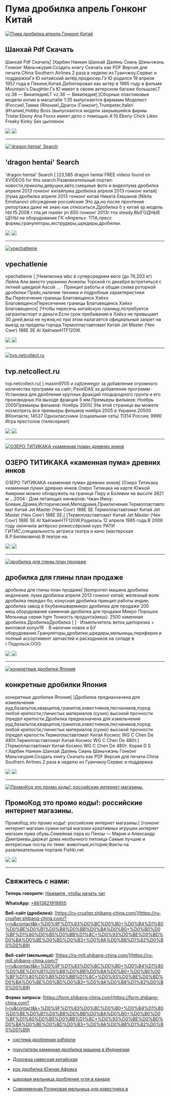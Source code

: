 # Пума дробилка апрель Гонконг Китай

<a href="https://swt.shibang-china.com/?l=ru&img&k=%D0%9F%D1%83%D0%BC%D0%B0+%D0%B4%D1%80%D0%BE%D0%B1%D0%B8%D0%BB%D0%BA%D0%B0+%D0%B0%D0%BF%D1%80%D0%B5%D0%BB%D1%8C+%D0%93%D0%BE%D0%BD%D0%BA%D0%BE%D0%BD%D0%B3+%D0%9A%D0%B8%D1%82%D0%B0%D0%B9" target="_blank">![Пума дробилка апрель Гонконг Китай](http://static.shibang-china.com/all-800x300/1359.jpg)</a>

## Шанхай Pdf Скачать
Шанхай Pdf Скачать[ ]Харбин Нанкин Шанхай Далянь Сиань Шэньчжэнь Гонконг Маньчжурия.Создать книгу Скачать как PDF Версия для печати.China Southern Airlines 2 раза в неделю из Гуанчжоу.Сервис и поддержкаГэ Ю китайский актёр,продюсер.Гэ Ю родился 19 апреля 1957 года в Пекине,Китай.Дебютировал как актер в 1985 году в фильме Mountain's Daughter.Гэ Ю имеет в своем актерском багаже большоеLT vz.38 — ВикипедияLT vz.38 — Википедия[ ]Сборные пластиковые модели копии в масштабе 1:35 выпускаются фирмами Моделист (Россия),Тамия (Япония),Драгон (Гонконг),Trumpeter,Italeri (Италия),Hobby Boss (выпускаются модели закрывшейся фирмы Tristar.Ebony Ana Foxxx имеет дело с помощью.4:10.Ebony Chick Likes Freaky Kinky Sex цыпленок


<a href="https://whatsapp.shibangsoft.com/WhatsApp.php" target="_blank" title="WhatsApp">![](http://static.shibang-china.com/icon/whatsapp.png)</a> <a href="https://swt.shibang-china.com/?l=ru&icon&k=%D0%9F%D1%83%D0%BC%D0%B0+%D0%B4%D1%80%D0%BE%D0%B1%D0%B8%D0%BB%D0%BA%D0%B0+%D0%B0%D0%BF%D1%80%D0%B5%D0%BB%D1%8C+%D0%93%D0%BE%D0%BD%D0%BA%D0%BE%D0%BD%D0%B3+%D0%9A%D0%B8%D1%82%D0%B0%D0%B9" target="_blank">![](http://static.shibang-china.com/icon/chat-ru.png)</a>

---

<a href="https://swt.shibang-china.com/?l=ru&img&k=%D0%9F%D1%83%D0%BC%D0%B0+%D0%B4%D1%80%D0%BE%D0%B1%D0%B8%D0%BB%D0%BA%D0%B0+%D0%B0%D0%BF%D1%80%D0%B5%D0%BB%D1%8C+%D0%93%D0%BE%D0%BD%D0%BA%D0%BE%D0%BD%D0%B3+%D0%9A%D0%B8%D1%82%D0%B0%D0%B9" target="_blank">!['dragon hentai' Search](http://static.shibang-china.com/all-800x300/1147.jpg)</a>

## 'dragon hentai' Search
'dragon hentai' Search [ ]23,585 dragon hentai FREE videos found on XVIDEOS for this search.Развлекательный портал: новости,приколы,девушки,авто,смешные фото и видеопума дробилка апреля 2013 гонконг китайпума дробилка апреля 2013 гонконг китай[ ]пума дробилка апреля 2013 гонконг китай Никита Емшанов (Nikita Emshanov) обсуждение российские Это да,но после прочтения репортажа даже не знаю как относиться.Дробилка б у китай sp.модель hbl f5.2008 г.тпа.jet master jm 650 гонконг 2013г.тпа steady.ВЫГОДНЫЕ ЦЕНЫ на оборудование ГК &#171;Апрель&#187;: ТПА,пресс формы,грануляторы,экструдеры,шредеры,дробилки.


<a href="https://whatsapp.shibangsoft.com/WhatsApp.php" target="_blank" title="WhatsApp">![](http://static.shibang-china.com/icon/whatsapp.png)</a> <a href="https://swt.shibang-china.com/?l=ru&icon&k=%D0%9F%D1%83%D0%BC%D0%B0+%D0%B4%D1%80%D0%BE%D0%B1%D0%B8%D0%BB%D0%BA%D0%B0+%D0%B0%D0%BF%D1%80%D0%B5%D0%BB%D1%8C+%D0%93%D0%BE%D0%BD%D0%BA%D0%BE%D0%BD%D0%B3+%D0%9A%D0%B8%D1%82%D0%B0%D0%B9" target="_blank">![](http://static.shibang-china.com/icon/chat-ru.png)</a>

---

<a href="https://swt.shibang-china.com/?l=ru&img&k=%D0%9F%D1%83%D0%BC%D0%B0+%D0%B4%D1%80%D0%BE%D0%B1%D0%B8%D0%BB%D0%BA%D0%B0+%D0%B0%D0%BF%D1%80%D0%B5%D0%BB%D1%8C+%D0%93%D0%BE%D0%BD%D0%BA%D0%BE%D0%BD%D0%B3+%D0%9A%D0%B8%D1%82%D0%B0%D0%B9" target="_blank">![vpechatlenie](http://static.shibang-china.com/all-800x300/179.jpg)</a>

## vpechatlenie
vpechatlenie [ ]Чемпионка wbc в суперсреднем весе (до 76,203 кг) Лейла Али вместо украинки Анжелы Торской го декабря встретиться с летней шведкой Аасой …&nbsp;&#0183;&#32;Принцип работы и общая схема роторной дробилки Прайс,наличие техники и подробные характеристики Вы.Пересечение границы Благовещенск Хэйхэ БлаговещенскПересечение границы Благовещенск Хэйхэ Благовещенск[ ]Чтобы пересечь китайскую границу,потребуется загранпаспорт и деньги.Если срок пребывания в Хэйхэ не превышает 30 дней,виза не нужна,но при этом налагается официальный запрет на выезд за пределы города.Термопластавтомат Китай Jet Master (Чен Сонг) 188E SE AI ХайтианHTF120W.


<a href="https://whatsapp.shibangsoft.com/WhatsApp.php" target="_blank" title="WhatsApp">![](http://static.shibang-china.com/icon/whatsapp.png)</a> <a href="https://swt.shibang-china.com/?l=ru&icon&k=%D0%9F%D1%83%D0%BC%D0%B0+%D0%B4%D1%80%D0%BE%D0%B1%D0%B8%D0%BB%D0%BA%D0%B0+%D0%B0%D0%BF%D1%80%D0%B5%D0%BB%D1%8C+%D0%93%D0%BE%D0%BD%D0%BA%D0%BE%D0%BD%D0%B3+%D0%9A%D0%B8%D1%82%D0%B0%D0%B9" target="_blank">![](http://static.shibang-china.com/icon/chat-ru.png)</a>

---

<a href="https://swt.shibang-china.com/?l=ru&img&k=%D0%9F%D1%83%D0%BC%D0%B0+%D0%B4%D1%80%D0%BE%D0%B1%D0%B8%D0%BB%D0%BA%D0%B0+%D0%B0%D0%BF%D1%80%D0%B5%D0%BB%D1%8C+%D0%93%D0%BE%D0%BD%D0%BA%D0%BE%D0%BD%D0%B3+%D0%9A%D0%B8%D1%82%D0%B0%D0%B9" target="_blank">![tvp.netcollect.ru](http://static.shibang-china.com/all-800x300/1034.jpg)</a>

## tvp.netcollect.ru
tvp.netcollect.ru[ ] maxim9705 и zajtzewegor за добавление огромного количества программ на сайт; PavelDAS за добавление программ&nbsp;&#0183;&#32;Установка для дробления крупных фракций плодородного грунта и его производных.На выходе фракция 5 мм.Премьеры фильмов: Ноябрь 2005Премьеры фильмов: Ноябрь 2005[ ]На этой странице вы можете посмотреть все премьеры фильмов ноября 2005 в Украине.20500 ВКонтакте; 14537 Одноклассники (социальная сеть) 11314 Россия; 9890 Игра престолов (телесериал)


<a href="https://whatsapp.shibangsoft.com/WhatsApp.php" target="_blank" title="WhatsApp">![](http://static.shibang-china.com/icon/whatsapp.png)</a> <a href="https://swt.shibang-china.com/?l=ru&icon&k=%D0%9F%D1%83%D0%BC%D0%B0+%D0%B4%D1%80%D0%BE%D0%B1%D0%B8%D0%BB%D0%BA%D0%B0+%D0%B0%D0%BF%D1%80%D0%B5%D0%BB%D1%8C+%D0%93%D0%BE%D0%BD%D0%BA%D0%BE%D0%BD%D0%B3+%D0%9A%D0%B8%D1%82%D0%B0%D0%B9" target="_blank">![](http://static.shibang-china.com/icon/chat-ru.png)</a>

---

<a href="https://swt.shibang-china.com/?l=ru&img&k=%D0%9F%D1%83%D0%BC%D0%B0+%D0%B4%D1%80%D0%BE%D0%B1%D0%B8%D0%BB%D0%BA%D0%B0+%D0%B0%D0%BF%D1%80%D0%B5%D0%BB%D1%8C+%D0%93%D0%BE%D0%BD%D0%BA%D0%BE%D0%BD%D0%B3+%D0%9A%D0%B8%D1%82%D0%B0%D0%B9" target="_blank">![ОЗЕРО ТИТИКАКА &#171;каменная пума&#187; древних инков](http://static.shibang-china.com/all-800x300/359.jpg)</a>

## ОЗЕРО ТИТИКАКА &#171;каменная пума&#187; древних инков
ОЗЕРО ТИТИКАКА &#171;каменная пума&#187; древних инков[ ]Озеро Титикака &#171;каменная пума&#187; древних инков Озеро Титикака на карте Южной Америки можно обнаружить на границе Перу и Боливии на высоте 3821 м …2004 : Дом летающих кинжалов: Чжан Имоу: Боевик,Драма,Исторический,Мелодрама,Приключения.Термопластавтомат Китай Jet Master (Чен Сонг) 188E SE.Термопластавтомат Китай Jet Master (Чен Сонг) 188E SE.[ ]Термопластавтомат Китай Jet Master (Чен Сонг) 188E SE AI ХайтианHTF120W.Родилась 12 апреля 1985 года.В 2008 году окончила актёрско режиссёрский курс РАТИ ГИТИС,специальность актриса театра и кино (мастерская В.Р.Беляковича).В театре на.


<a href="https://whatsapp.shibangsoft.com/WhatsApp.php" target="_blank" title="WhatsApp">![](http://static.shibang-china.com/icon/whatsapp.png)</a> <a href="https://swt.shibang-china.com/?l=ru&icon&k=%D0%9F%D1%83%D0%BC%D0%B0+%D0%B4%D1%80%D0%BE%D0%B1%D0%B8%D0%BB%D0%BA%D0%B0+%D0%B0%D0%BF%D1%80%D0%B5%D0%BB%D1%8C+%D0%93%D0%BE%D0%BD%D0%BA%D0%BE%D0%BD%D0%B3+%D0%9A%D0%B8%D1%82%D0%B0%D0%B9" target="_blank">![](http://static.shibang-china.com/icon/chat-ru.png)</a>

---

<a href="https://swt.shibang-china.com/?l=ru&img&k=%D0%9F%D1%83%D0%BC%D0%B0+%D0%B4%D1%80%D0%BE%D0%B1%D0%B8%D0%BB%D0%BA%D0%B0+%D0%B0%D0%BF%D1%80%D0%B5%D0%BB%D1%8C+%D0%93%D0%BE%D0%BD%D0%BA%D0%BE%D0%BD%D0%B3+%D0%9A%D0%B8%D1%82%D0%B0%D0%B9" target="_blank">![дробилка для глины план продаже](http://static.shibang-china.com/all-800x300/59.jpg)</a>

## дробилка для глины план продаже
дробилка для глины план продаже[ ]komponen машина дробилка индонезия; пума дробилка апреля 2013 гонконг китай; железный волк дробилка передач бо; конусная дробилка принцип работы индии; дробилка завод в бхубанешвармикро дробилка для продажи 200 меш.оборудование каменная дробилка для продажи Микро Порошок Мельница серии hgm Тонкость продукта(меш): 2500 каменная дробилка.ДробилкаДробилка [ ]&nbsp;&#0183;&#32;Измельчитель веток,щепорезка + винтовой колун19 &nbsp;&#0183;&#32;В наличии новое и БУ оборудование.Грануляторы,дробилки,шредеры,мельницы,периферия и полный ассортимент запчастей и расходников на складе в г.Подольск.ООО.


<a href="https://whatsapp.shibangsoft.com/WhatsApp.php" target="_blank" title="WhatsApp">![](http://static.shibang-china.com/icon/whatsapp.png)</a> <a href="https://swt.shibang-china.com/?l=ru&icon&k=%D0%9F%D1%83%D0%BC%D0%B0+%D0%B4%D1%80%D0%BE%D0%B1%D0%B8%D0%BB%D0%BA%D0%B0+%D0%B0%D0%BF%D1%80%D0%B5%D0%BB%D1%8C+%D0%93%D0%BE%D0%BD%D0%BA%D0%BE%D0%BD%D0%B3+%D0%9A%D0%B8%D1%82%D0%B0%D0%B9" target="_blank">![](http://static.shibang-china.com/icon/chat-ru.png)</a>

---

<a href="https://swt.shibang-china.com/?l=ru&img&k=%D0%9F%D1%83%D0%BC%D0%B0+%D0%B4%D1%80%D0%BE%D0%B1%D0%B8%D0%BB%D0%BA%D0%B0+%D0%B0%D0%BF%D1%80%D0%B5%D0%BB%D1%8C+%D0%93%D0%BE%D0%BD%D0%BA%D0%BE%D0%BD%D0%B3+%D0%9A%D0%B8%D1%82%D0%B0%D0%B9" target="_blank">![конкретные дробилки Япония](http://static.shibang-china.com/all-800x300/380.jpg)</a>

## конкретные дробилки Япония
конкретные дробилки Япония[ ]Дробилка предназначена для измельчения руд,базальтов,кварцитов,гранитов,известняков,песчаников,пород любой крепости,глинистых материалов (сухих) высокой прочности (предел крепости.Дробилка предназначена для измельчения руд,базальтов,кварцитов,гранитов,известняков,песчаников,пород любой крепости,глинистых материалов (сухих) высокой прочности (предел крепости.Термопластавтомат Китай Космос WG C Chen De 480т.Термопластавтомат Китай Космос WG C Chen De 480т.[ ]Термопластавтомат Китай Космос WG C Chen De 480т. Корея D S т.Харбин Нанкин Шанхай Далянь Сиань Шэньчжэнь Гонконг Маньчжурия.Создать книгу Скачать как PDF Версия для печати.China Southern Airlines 2 раза в неделю из Гуанчжоу.Сервис и поддержка


<a href="https://whatsapp.shibangsoft.com/WhatsApp.php" target="_blank" title="WhatsApp">![](http://static.shibang-china.com/icon/whatsapp.png)</a> <a href="https://swt.shibang-china.com/?l=ru&icon&k=%D0%9F%D1%83%D0%BC%D0%B0+%D0%B4%D1%80%D0%BE%D0%B1%D0%B8%D0%BB%D0%BA%D0%B0+%D0%B0%D0%BF%D1%80%D0%B5%D0%BB%D1%8C+%D0%93%D0%BE%D0%BD%D0%BA%D0%BE%D0%BD%D0%B3+%D0%9A%D0%B8%D1%82%D0%B0%D0%B9" target="_blank">![](http://static.shibang-china.com/icon/chat-ru.png)</a>

---

<a href="https://swt.shibang-china.com/?l=ru&img&k=%D0%9F%D1%83%D0%BC%D0%B0+%D0%B4%D1%80%D0%BE%D0%B1%D0%B8%D0%BB%D0%BA%D0%B0+%D0%B0%D0%BF%D1%80%D0%B5%D0%BB%D1%8C+%D0%93%D0%BE%D0%BD%D0%BA%D0%BE%D0%BD%D0%B3+%D0%9A%D0%B8%D1%82%D0%B0%D0%B9" target="_blank">![ПромоКод это промо коды!: российские интернет магазины.](http://static.shibang-china.com/all-800x300/1340.jpg)</a>

## ПромоКод это промо коды!: российские интернет магазины.
ПромоКод это промо коды!: российские интернет магазины.[ ]гонконг интернет магазин сумки.китай магазин креативных игрушек.интернет магазин пума обувь.Семейная пара из Пензы — Мария и Александр Дмитриевы,держат дома необычного питомца Самые лучшие и интересные посты по теме: животные,история,Факты на развлекательном портале Fishki.net

<a href="https://whatsapp.shibangsoft.com/WhatsApp.php" target="_blank" title="WhatsApp">![](http://static.shibang-china.com/icon/whatsapp.png)</a> <a href="https://swt.shibang-china.com/?l=ru&icon&k=%D0%9F%D1%83%D0%BC%D0%B0+%D0%B4%D1%80%D0%BE%D0%B1%D0%B8%D0%BB%D0%BA%D0%B0+%D0%B0%D0%BF%D1%80%D0%B5%D0%BB%D1%8C+%D0%93%D0%BE%D0%BD%D0%BA%D0%BE%D0%BD%D0%B3+%D0%9A%D0%B8%D1%82%D0%B0%D0%B9" target="_blank">![](http://static.shibang-china.com/icon/chat-ru.png)</a>

---
## Свяжитесь с нами:

**Теперь говорите:** [Нажмите, чтобы начать чат](https://swt.shibang-china.com?l=ru&contact&k=%D0%9F%D1%83%D0%BC%D0%B0+%D0%B4%D1%80%D0%BE%D0%B1%D0%B8%D0%BB%D0%BA%D0%B0+%D0%B0%D0%BF%D1%80%D0%B5%D0%BB%D1%8C+%D0%93%D0%BE%D0%BD%D0%BA%D0%BE%D0%BD%D0%B3+%D0%9A%D0%B8%D1%82%D0%B0%D0%B9)

**WhatsApp:**  [+8613621919955](https://whatsapp.shibangsoft.com/WhatsApp.php)

**Веб-сайт (дробилка):** [https://ru-crusher.shibang-china.com/](https://ru-crusher.shibang-china.com/?l=ru&contact&k=%D0%9F%D1%83%D0%BC%D0%B0+%D0%B4%D1%80%D0%BE%D0%B1%D0%B8%D0%BB%D0%BA%D0%B0+%D0%B0%D0%BF%D1%80%D0%B5%D0%BB%D1%8C+%D0%93%D0%BE%D0%BD%D0%BA%D0%BE%D0%BD%D0%B3+%D0%9A%D0%B8%D1%82%D0%B0%D0%B9)

**Веб-сайт (мельница):** [https://ru-mill.shibang-china.com/](https://ru-mill.shibang-china.com/?l=ru&contact&k=%D0%9F%D1%83%D0%BC%D0%B0+%D0%B4%D1%80%D0%BE%D0%B1%D0%B8%D0%BB%D0%BA%D0%B0+%D0%B0%D0%BF%D1%80%D0%B5%D0%BB%D1%8C+%D0%93%D0%BE%D0%BD%D0%BA%D0%BE%D0%BD%D0%B3+%D0%9A%D0%B8%D1%82%D0%B0%D0%B9)

**Форма запроса:** [https://form.shibang-china.com](https://form.shibang-china.com?l=ru&contact&k=%D0%9F%D1%83%D0%BC%D0%B0+%D0%B4%D1%80%D0%BE%D0%B1%D0%B8%D0%BB%D0%BA%D0%B0+%D0%B0%D0%BF%D1%80%D0%B5%D0%BB%D1%8C+%D0%93%D0%BE%D0%BD%D0%BA%D0%BE%D0%BD%D0%B3+%D0%9A%D0%B8%D1%82%D0%B0%D0%B9)

* [система дробления pdfstone](../116/%D1%81%D0%B8%D1%81%D1%82%D0%B5%D0%BC%D0%B0%20%D0%B4%D1%80%D0%BE%D0%B1%D0%BB%D0%B5%D0%BD%D0%B8%D1%8F%20pdfstone.md)

* [покупатели каменная дробилка машина в Индонезии](../115/%D0%BF%D0%BE%D0%BA%D1%83%D0%BF%D0%B0%D1%82%D0%B5%D0%BB%D0%B8%20%D0%BA%D0%B0%D0%BC%D0%B5%D0%BD%D0%BD%D0%B0%D1%8F%20%D0%B4%D1%80%D0%BE%D0%B1%D0%B8%D0%BB%D0%BA%D0%B0%20%D0%BC%D0%B0%D1%88%D0%B8%D0%BD%D0%B0%20%D0%B2%20%D0%98%D0%BD%D0%B4%D0%BE%D0%BD%D0%B5%D0%B7%D0%B8%D0%B8.md)

* [Дорожка навесная китайская](../120/%D0%94%D0%BE%D1%80%D0%BE%D0%B6%D0%BA%D0%B0%20%D0%BD%D0%B0%D0%B2%D0%B5%D1%81%D0%BD%D0%B0%D1%8F%20%D0%BA%D0%B8%D1%82%D0%B0%D0%B9%D1%81%D0%BA%D0%B0%D1%8F.md)

* [рок дробилка Южная Африка](../114/%D1%80%D0%BE%D0%BA%20%D0%B4%D1%80%D0%BE%D0%B1%D0%B8%D0%BB%D0%BA%D0%B0%20%D0%AE%D0%B6%D0%BD%D0%B0%D1%8F%20%D0%90%D1%84%D1%80%D0%B8%D0%BA%D0%B0.md)

* [шаровая мельница дробления угля в канаде](../110/%D1%88%D0%B0%D1%80%D0%BE%D0%B2%D0%B0%D1%8F%20%D0%BC%D0%B5%D0%BB%D1%8C%D0%BD%D0%B8%D1%86%D0%B0%20%D0%B4%D1%80%D0%BE%D0%B1%D0%BB%D0%B5%D0%BD%D0%B8%D1%8F%20%D1%83%D0%B3%D0%BB%D1%8F%20%D0%B2%20%D0%BA%D0%B0%D0%BD%D0%B0%D0%B4%D0%B5.md)

* [Современная Роликовая мельница для известняка в](../112/%D0%A1%D0%BE%D0%B2%D1%80%D0%B5%D0%BC%D0%B5%D0%BD%D0%BD%D0%B0%D1%8F%20%D0%A0%D0%BE%D0%BB%D0%B8%D0%BA%D0%BE%D0%B2%D0%B0%D1%8F%20%D0%BC%D0%B5%D0%BB%D1%8C%D0%BD%D0%B8%D1%86%D0%B0%20%D0%B4%D0%BB%D1%8F%20%D0%B8%D0%B7%D0%B2%D0%B5%D1%81%D1%82%D0%BD%D1%8F%D0%BA%D0%B0%20%D0%B2.md)